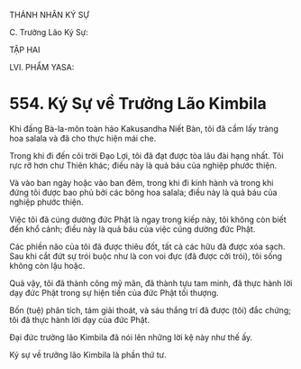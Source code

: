 THÁNH NHÂN KÝ SỰ

C. Trưởng Lão Ký Sự:

TẬP HAI

LVI. PHẨM YASA:

# 554. Ký Sự về Trưởng Lão Kimbila

Khi đấng Bà-la-môn toàn hảo Kakusandha Niết Bàn, tôi đã cầm lấy tràng hoa salala và đã cho thực hiện mái che.

Trong khi đi đến cõi trời Đạo Lợi, tôi đã đạt được tòa lâu đài hạng nhất. Tôi rực rỡ hơn chư Thiên khác; điều này là quả báu của nghiệp phước thiện.

Và vào ban ngày hoặc vào ban đêm, trong khi đi kinh hành và trong khi đứng tôi được bao phủ bởi các bông hoa salala; điều này là quả báu của nghiệp phước thiện.

Việc tôi đã cúng dường đức Phật là ngay trong kiếp này, tôi không còn biết đến khổ cảnh; điều này là quả báu của việc cúng dường đức Phật.

Các phiền não của tôi đã được thiêu đốt, tất cả các hữu đã được xóa sạch. Sau khi cắt đứt sự trói buộc như là con voi đực (đã được cởi trói), tôi sống không còn lậu hoặc.

Quả vậy, tôi đã thành công mỹ mãn, đã thành tựu tam minh, đã thực hành lời dạy đức Phật trong sự hiện tiền của đức Phật tối thượng.

Bốn (tuệ) phân tích, tám giải thoát, và sáu thắng trí đã được (tôi) đắc chứng; tôi đã thực hành lời dạy của đức Phật.

Đại đức trưởng lão Kimbila đã nói lên những lời kệ này như thế ấy.

Ký sự về trưởng lão Kimbila là phần thứ tư.
